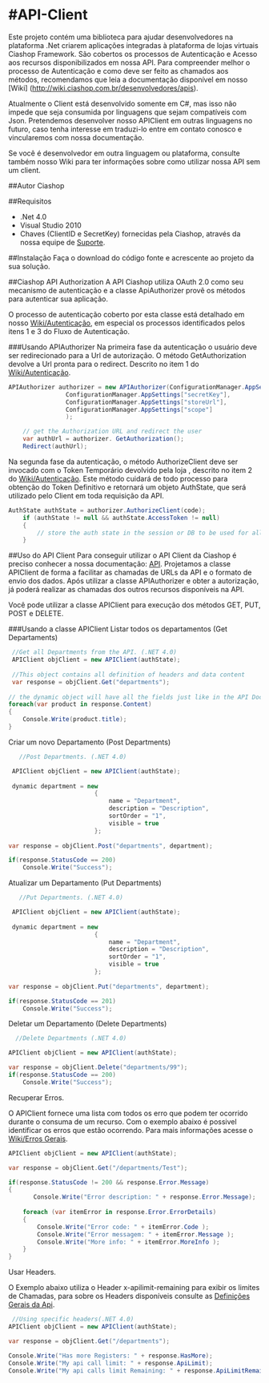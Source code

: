 #API-Client
==========
Este projeto contém uma biblioteca para ajudar desenvolvedores na plataforma .Net criarem aplicações integradas à plataforma de lojas virtuais Ciashop Framework. São cobertos os processos de Autenticação e Acesso aos recursos disponibilizados em nossa API.
Para compreender melhor o processo de Autenticação e como deve ser feito as chamados aos métodos, recomendamos que leia a documentação disponível em nosso [Wiki] (http://wiki.ciashop.com.br/desenvolvedores/apis).

Atualmente o Client está desenvolvido somente em C#, mas isso não impede que seja consumida por linguagens que sejam compatíveis com Json. Pretendemos desenvolver nosso APIClient em outras linguagens no futuro, caso tenha interesse em traduzi-lo entre em contato conosco e vincularemos com nossa documentação.

Se você é desenvolvedor em outra linguagem ou plataforma, consulte também nosso Wiki para ter informações sobre como utilizar nossa API sem um client.


##Autor
Ciashop 

##Requisitos
* .Net 4.0
* Visual Studio 2010
* Chaves (ClientID e SecretKey) fornecidas pela Ciashop, através da nossa equipe de [Suporte](http://www.ciashop.com.br/contato/).

##Instalação
Faça o download do código fonte e acrescente ao projeto da sua solução.

##Ciashop API Authorization
A API Ciashop utiliza OAuth 2.0 como seu mecanismo de autenticação e a  classe ApiAuthorizer provê os métodos para autenticar sua aplicação.

O processo de autenticação coberto por esta classe está detalhado em nosso [Wiki/Autenticação](http://wiki.ciashop.com.br/desenvolvedores/apis/autenticacao/), em especial os processos identificados pelos itens 1 e 3 do Fluxo de Autenticação.

###Usando APIAuthorizer
Na primeira fase da autenticação o usuário deve ser redirecionado para a Url de autorização. O método GetAuthorization devolve a Url pronta para o redirect. Descrito no item 1 do [Wiki/Autenticação](http://wiki.ciashop.com.br/desenvolvedores/apis/autenticacao/#iniciando_autenticacao).

```csharp
APIAuthorizer authorizer = new APIAuthorizer(ConfigurationManager.AppSettings["clientId"],
                ConfigurationManager.AppSettings["secretKey"],
                ConfigurationManager.AppSettings["storeUrl"],
                ConfigurationManager.AppSettings["scope"]
                );

    // get the Authorization URL and redirect the user
    var authUrl = authorizer. GetAuthorization();
    Redirect(authUrl);
```    
Na segunda fase da autenticação, o método  AuthorizeClient deve ser invocado com o Token Temporário devolvido pela loja , descrito no item 2 do [Wiki/Autenticação](http://wiki.ciashop.com.br/desenvolvedores/apis/autenticacao/#token_temporario). Este método cuidará de todo processo para obtenção do Token Definitivo 
e retornará um objeto AuthState, que será utilizado pelo Client em toda requisição da API.
```csharp
AuthState authState = authorizer.AuthorizeClient(code);
    if (authState != null && authState.AccessToken != null)
    {
        // store the auth state in the session or DB to be used for all API calls for the specified shop
    }
```

##Uso do API Client
Para conseguir utilizar o API Client da Ciashop é preciso conhecer a nossa documentação: [API](http://wiki.ciashop.com.br/desenvolvedores/apis). Projetamos a classe APIClient de forma a facilitar as chamadas de URLs da API e o formato de envio dos dados. 
Após utilizar a classe APIAuthorizer e obter a autorização, já poderá realizar as chamadas dos outros recursos disponíveis na API.

Você pode utilizar a classe APIClient para execução dos métodos GET, PUT, POST e DELETE.

###Usando a classe APIClient
Listar todos os departamentos (Get Departaments)
  
```csharp
 //Get all Departments from the API. (.NET 4.0)
 APIClient objClient = new APIClient(authState);
 
 //This object contains all definition of headers and data content
 var response = objClient.Get("departments");
 
// the dynamic object will have all the fields just like in the API Docs
foreach(var product in response.Content)
{
	Console.Write(product.title);
}
```
Criar um novo Departamento (Post Departments)
```csharp   
   //Post Departments. (.NET 4.0)

 APIClient objClient = new APIClient(authState);
 
 dynamic department = new
						{
							name = "Department",
							description = "Description",
							sortOrder = "1",
							visible = true
						};
						
var response = objClient.Post("departments", department);

if(response.StatusCode == 200)
	Console.Write("Success");
```
Atualizar um Departamento (Put Departments)
```csharp   
   //Put Departments. (.NET 4.0)

 APIClient objClient = new APIClient(authState);
 
 dynamic department = new
						{
							name = "Department",
							description = "Description",
							sortOrder = "1",
							visible = true
						};
						
var response = objClient.Put("departments", department);

if(response.StatusCode == 201)
	Console.Write("Success");
```
Deletar um Departamento (Delete Departments)
```csharp   
  //Delete Departments (.NET 4.0)

APIClient objClient = new APIClient(authState);

var response = objClient.Delete("departments/99");
if(response.StatusCode == 200)
	Console.Write("Success");
```
Recuperar  Erros.

O APIClient fornece uma lista com todos os erro que podem ter ocorrido durante o consuma de um recurso. Com o exemplo abaixo é possivel identificar os erros que estão ocorrendo.
Para mais informações acesse o [Wiki/Erros Gerais](http://wiki.ciashop.com.br/desenvolvedores/apis/definicoes-gerais/erros/).
```csharp   
APIClient objClient = new APIClient(authState);

var response = objClient.Get("/departments/Test");

if(response.StatusCode != 200 && response.Error.Message)
{
       Console.Write("Error description: " + response.Error.Message);
    
    foreach (var itemError in response.Error.ErrorDetails)
    {
        Console.Write("Error code: " + itemError.Code );
        Console.Write("Error messagem: " + itemError.Message );
        Console.Write("More info: " + itemError.MoreInfo );
    }
}
```
Usar Headers.

O Exemplo abaixo utiliza o Header x-apilimit-remaining para exibir os limites de Chamadas, para sobre os Headers disponíveis consulte as [Definições Gerais da Api](http://wiki.ciashop.com.br/desenvolvedores/apis/definicoes-gerais/#headers).
```csharp   
 //Using specific headers(.NET 4.0)
APIClient objClient = new APIClient(authState);

var response = objClient.Get("/departments");

Console.Write("Has more Registers: " + response.HasMore);
Console.Write("My api call limit: " + response.ApiLimit);
Console.Write("My api calls limit Remaining: " + response.ApiLimitRemaining);
```
